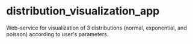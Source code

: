 # distribution_visualization_app
Web-service for visualization of 3 distributions (normal, exponential, and poisson) according to user's parameters. 
